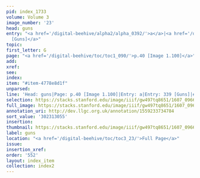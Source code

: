 ```yaml
---
pid: index_1733
volume: Volume 3
image_number: '23'
head: guns
entry: "<a href='/digital-beehive/alpha2/alpha_0392/'>a</a>|<a href='/digital-beehive/num2/num_0393/'>339
  [Guns]</a>"
topic:
first_letter: G
page: "<a href='/digital-beehive/toc/toc1_090/'>p.40 [Image 1.100]</a>"
add:
xref:
see:
index:
item: "#item-4778e8d1f"
unparsed:
line: 'Head: guns|Page: p.40 [Image 1.100]|Entry: a|Entry: 339 [Guns]|#item-4778e8d1f'
selection: https://stacks.stanford.edu/image/iiif/gw497tq8651/1607_0966/136,3055,506,119/full/0/default.jpg
full_image: https://stacks.stanford.edu/image/iiif/gw497tq8651/1607_0966/full/full/0/default.jpg
annotation_uri: http://dev.llgc.org.uk/annotation/1559233734784
sort_value: '302313055'
insertion:
thumbnail: https://stacks.stanford.edu/image/iiif/gw497tq8651/1607_0966/136,3055,506,119/150,/0/default.jpg
label: guns
location: "<a href='/digital-beehive/toc/toc3_23/'>Full Page</a>"
issue:
insertion_xref:
order: '552'
layout: index_item
collection: index2
---
```

